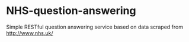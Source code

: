 # NHS-question-answering
Simple RESTful question answering service based on data scraped from http://www.nhs.uk/
